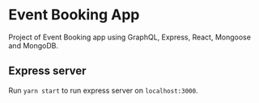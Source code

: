 # Event Booking App

Project of Event Booking app using GraphQL, Express, React, Mongoose and MongoDB.

## Express server 

Run `yarn start` to run express server on `localhost:3000`.
